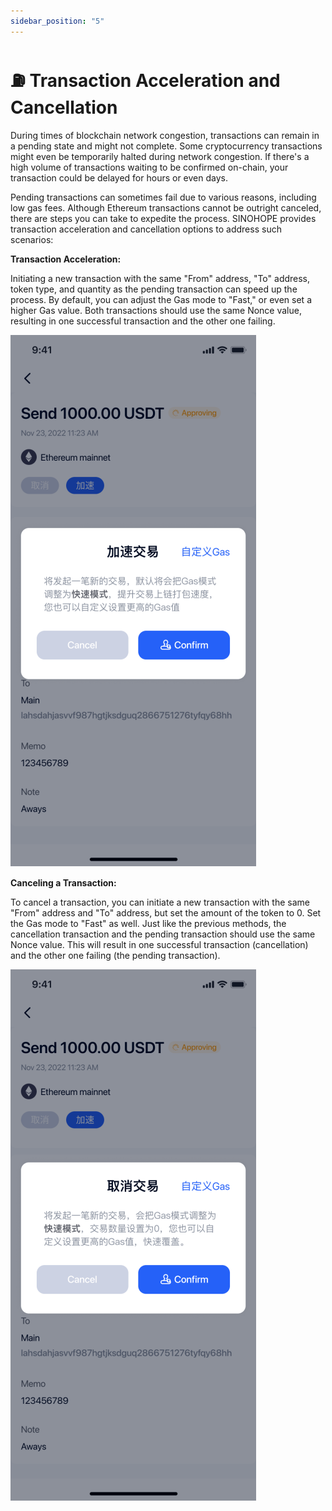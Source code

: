 ```yaml
---
sidebar_position: "5"
---
```

# ⛽ Transaction Acceleration and Cancellation

During times of blockchain network congestion, transactions can remain in a pending state and might not complete. Some cryptocurrency transactions might even be temporarily halted during network congestion. If there's a high volume of transactions waiting to be confirmed on-chain, your transaction could be delayed for hours or even days.

Pending transactions can sometimes fail due to various reasons, including low gas fees. Although Ethereum transactions cannot be outright canceled, there are steps you can take to expedite the process. SINOHOPE provides transaction acceleration and cancellation options to address such scenarios:

**Transaction Acceleration:**

Initiating a new transaction with the same "From" address, "To" address, token type, and quantity as the pending transaction can speed up the process. By default, you can adjust the Gas mode to "Fast," or even set a higher Gas value. Both transactions should use the same Nonce value, resulting in one successful transaction and the other one failing.

![](<../images/assets/image (22).png>)


**Canceling a Transaction:**

To cancel a transaction, you can initiate a new transaction with the same "From" address and "To" address, but set the amount of the token to 0. Set the Gas mode to "Fast" as well. Just like the previous methods, the cancellation transaction and the pending transaction should use the same Nonce value. This will result in one successful transaction (cancellation) and the other one failing (the pending transaction).

![](<../images/assets/image (49).png>)
